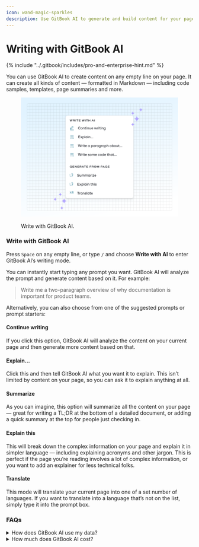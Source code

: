 ```yaml
---
icon: wand-magic-sparkles
description: Use GitBook AI to generate and build content for your page
---
```


# Writing with GitBook AI

{% include "../.gitbook/includes/pro-and-enterprise-hint.md" %}

You can use GitBook AI to create content on any empty line on your page. It can create all kinds of content — formatted in Markdown — including code samples, templates, page summaries and more.

<figure><img src="../.gitbook/assets/10_01_25_gitbook_ai_writing.svg" alt="A GitBook screenshot showing the AI writing options" ><figcaption><p>Write with GitBook AI.</p></figcaption></figure>

### Write with GitBook AI

Press `Space` on any empty line, or type `/` and choose **Write with AI** to enter GitBook AI’s writing mode.

You can instantly start typing any prompt you want. GitBook AI will analyze the prompt and generate content based on it. For example:

> Write me a two-paragraph overview of why documentation is important for product teams.

Alternatively, you can also choose from one of the suggested prompts or prompt starters:

#### Continue writing

If you click this option, GitBook AI will analyze the content on your current page and then generate more content based on that.

#### Explain…

Click this and then tell GitBook AI what you want it to explain. This isn’t limited by content on your page, so you can ask it to explain anything at all.

#### Summarize

As you can imagine, this option will summarize all the content on your page — great for writing a TL;DR at the bottom of a detailed document, or adding a quick summary at the top for people just checking in.

#### Explain this

This will break down the complex information on your page and explain it in simpler language — including explaining acronyms and other jargon. This is perfect if the page you’re reading involves a lot of complex information, or you want to add an explainer for less technical folks.

#### Translate

This mode will translate your current page into one of a set number of languages. If you want to translate into a language that’s not on the list, simply type it into the prompt box.

### FAQs

<details>

<summary>How does GitBook AI use my data?</summary>

We always follow [our data protection practices](https://policies.gitbook.com/privacy-and-security/statement) to keep your data private.

GitBook AI does not use your data to train AI models. We will only share the information you add to GitBook AI with OpenAI for the sole purpose of providing you with GitBook AI’s features. Take a look at [OpenAI’s privacy policy](https://openai.com/enterprise-privacy) for more information.

</details>

<details>

<summary>How much does GitBook AI cost?</summary>

GitBook AI is available as part of GitBook’s Pro and Enterprise plans. If you have a Free or Plus plan, you’ll need to upgrade to use GitBook AI writing and editing. [Visit our pricing page](https://www.gitbook.com/pricing) to find out more about upgrading to Pro.

</details>
